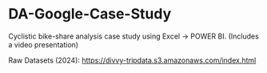 # DA-Google-Case-Study
Cyclistic bike-share analysis case study using Excel -> POWER BI. (Includes a video presentation)

Raw Datasets (2024): https://divvy-tripdata.s3.amazonaws.com/index.html




		
	






